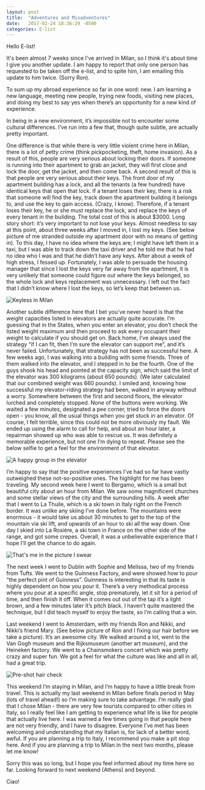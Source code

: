 ```yaml
---
layout: post
title:  "Adventures and Misadventures"
date:   2017-02-24 18:36:29 -0500
categories: E-list
---
```


Hello E-list!

It's been almost 7 weeks since I've arrived in Milan, so I think it's about
time I give you another update. I am happy to report that only one person has
requested to be taken off the e-list, and to spite him, I am emailing this
update to him twice. (Sorry Ron).

To sum up my abroad experience so far in one word: new. I am learning a new
language, meeting new people, trying new foods, visiting new places, and doing
my best to say yes when there’s an opportunity for a new kind of experience.

In being in a new environment, it’s impossible not to encounter some cultural
differences. I’ve run into a few that, though quite subtle, are actually pretty
important.

One difference is that while there is very little violent crime here in Milan,
there is a lot of petty crime (think pickpocketing, theft, home invasion). As a
result of this, people are very serious about locking their doors. If someone
is running into their apartment to grab an jacket, they will first close and
lock the door, get the jacket, and then come back. A second result of this is
that people are very serious about their keys. The front door of my apartment
building has a lock, and all the tenants (a few hundred) have identical keys
that open that lock. If a tenant loses their key, there is a risk that someone
will find the key, track down the apartment building it belongs to, and use the
key to gain access. (Crazy, I know). Therefore, if a tenant loses their key, he
or she must replace the lock, and replace the keys of every tenant in the
building. The total cost of this is about $3000. Long story short: it’s very
important to not lose your keys. Almost needless to say at this point, about
three weeks after I moved in, I lost my keys. (See below picture of me
stranded outside my apartment door with no means of getting in). To this day, I
have no idea where the keys are; I might have left them in a taxi, but I was
able to track down the taxi driver and he told me that he had no idea who I was
and that he didn’t have any keys. After about a week of high stress, I fessed
up. Fortunately, I was able to persuade the housing manager that since I lost
the keys very far away from the apartment, it is very unlikely that someone
could figure out where the keys belonged, so the whole lock and keys
replacement was unnecessary. I left out the fact that I didn’t know where I
lost the keys, so let’s keep that between us.

<img src="/assets/blog/img/1 - Keyless in Milan.jpg"
     alt="Keyless in Milan">

Another subtle difference here that I bet you’ve never heard is that the weight
capacities listed in elevators are actually quite accurate. I’m guessing that
in the States, when you enter an elevator, you don’t check the listed weight
maximum and then proceed to ask every occupant their weight to calculate if you
should get on. Back home, I’ve always used the strategy “if I can fit, then I’m
sure the elevator can support me”, and it’s never failed. Unfortunately, that
strategy has not been as successful here. A few weeks ago, I was walking into a
building with some friends. Three of them walked into the elevator, and I
stepped in to be the fourth. One of the guys shook his head and pointed at the
capacity sign, which said the limit of the elevator was 300 kilograms (about
650 pounds). (We later calculated that our combined weight was 660 pounds). I
smiled and, knowing how successful my elevator-riding strategy had been, walked
in anyway without a worry. Somewhere between the first and second floors, the
elevator lurched and completely stopped. None of the buttons were working. We
waited a few minutes, designated a pee corner, tried to force the doors open -
you know, all the usual things when you get stuck in an elevator. Of course, I
felt terrible, since this could not be more obviously my fault. We ended up
using the alarm to call for help, and about an hour later, a repairman showed
up who was able to rescue us. It was definitely a memorable experience, but not
one I’m dying to repeat. Please see the below selfie to get a feel for the
environment of that elevator.

<img src="/assets/blog/img/2 - A happy group in the elevator.jpg"
     alt="A happy group in the elevator">

I’m happy to say that the positive experiences I’ve had so far have vastly
outweighed these not-so-positive ones. The highlight for me has been traveling.
My second week here I went to Bergamo, which is a small but beautiful city
about an hour from Milan. We saw some magnificent churches and some stellar
views of the city and the surrounding hills. A week after that I went to La
Thuile, which is a ski town in Italy right on the French border. It was unlike
any skiing I’ve done before. The mountains were enormous - it would take us
about 30 minutes to get to the top of the mountain via ski lift, and upwards of
an hour to ski all the way down. One day I skied into La Rosière, a ski town in
France on the other side of the range, and got some crepes. Overall, it was a
unbelievable experience that I hope I’ll get the chance to do again.

<img src="/assets/blog/img/3 - That's me in the picture I swear.jpg"
     alt="That's me in the picture I swear">

The next week I went to Dublin with Sophie and Melissa, two of my friends from
Tufts. We went to the Guinness Factory, and were showed how to pour “the
perfect pint of Guinness”. Guinness is interesting in that its taste is highly
dependent on how you pour it. There’s a very methodical process where you pour
at a specific angle, stop prematurely, let it sit for a period of time, and
then finish it off. When it comes out out of the tap it’s a light brown, and a
few minutes later it’s pitch black. I haven’t quite mastered the technique, but
I did teach myself to enjoy the taste, so I’m calling that a win.

Last weekend I went to Amsterdam, with my friends Ron and Nikki, and Nikki’s
friend Mary. (See below picture of Ron and I fixing our hair before we take
a picture). It’s an awesome city. We walked around a lot, went to the Van Gogh
museum and the Rijksmuseum (another art museum), and the Heineken factory. We
went to a Chainsmokers concert which was pretty crazy and super fun. We got a
feel for what the culture was like and all in all, had a great trip.

<img src="/assets/blog/img/4 - Pre-shot hair check.jpg"
     alt="Pre-shot hair check">

This weekend I’m staying in Milan, and I’m happy to have a little break from
travel. This is actually my last weekend in Milan before finals period in May
(lots of travel ahead!) so I’m making sure to take advantage. I’m really glad
that I chose Milan - there are very few tourists compared to other cities in
Italy, so I really feel like I am getting to experience what life is like for
people that actually live here. I was warned a few times going in that people
here are not very friendly, and I have to disagree. Everyone I’ve met has been
welcoming and understanding that my Italian is, for lack of a better word,
awful. If you are planning a trip to Italy, I recommend you make a pit stop
here. And if you are planning a trip to Milan in the next two months, please
let me know!

Sorry this was so long, but I hope you feel informed about my time here so far.
Looking forward to next weekend (Athens) and beyond.

Ciao!
